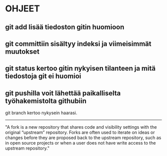 # OHJEET

git add lisää tiedoston gitin huomioon
----
git committiin sisältyy indeksi ja viimeisimmät muutokset
----
git status kertoo gitin nykyisen tilanteen ja mitä tiedostoja git ei huomioi
----
git pushilla voit lähettää paikalliselta työhakemistolta githubiin
----
git branch kertoo nykysein haarasi.

----

"A fork is a new repository that shares code and visibility settings with the original “upstream”
repository. Forks are often used to iterate on ideas or changes before they are proposed back to the
upstream repository, such as in open source projects or when a user does not have write access to the upstream repository."
